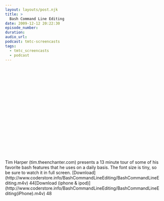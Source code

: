 ```yaml
---
layout: layouts/post.njk
title: >
  Bash Command Line Editing
date: 2009-12-12 20:22:30
episode_number:
duration:
audio_url:
podcast: tmtc-screencasts
tags:
  - tmtc_screencasts
  - podcast
---
```


<object width="540" height="304"><param name="allowfullscreen" value="true">

<param name="allowscriptaccess" value="always">
<param name="movie" value="http://vimeo.com/moogaloop.swf?clip_id=8137911&amp;server=vimeo.com&amp;show_title=0&amp;show_byline=0&amp;show_portrait=0&amp;color=00ADEF&amp;fullscreen=1">
<embed src="http://vimeo.com/moogaloop.swf?clip_id=8137911&amp;server=vimeo.com&amp;show_title=0&amp;show_byline=0&amp;show_portrait=0&amp;color=00ADEF&amp;fullscreen=1" type="application/x-shockwave-flash" allowfullscreen="true" allowscriptaccess="always" width="540" height="304"></embed></object>Tim Harper (tim.theenchanter.com) presents a 13 minute tour of some of his favorite bash features that he uses on a daily basis. The font size is tiny, so be sure to watch it in full screen. [Download](http://www.coderstore.info/BashCommandLineEditing/BashCommandLineEditing.m4v) 44[Download (iphone & ipod)](http://www.coderstore.info/BashCommandLineEditing/BashCommandLineEditing(iPhone).m4v) 48
